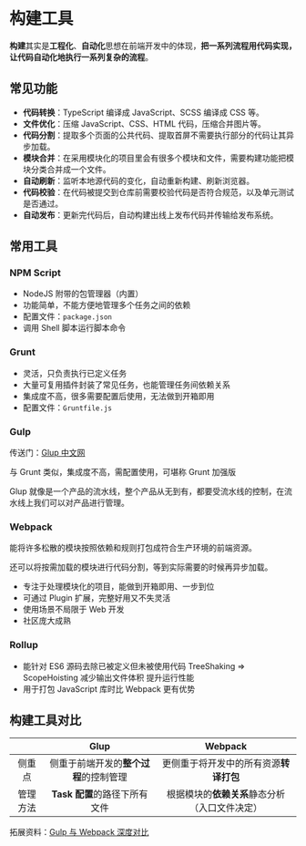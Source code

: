 # 构建工具

**构建**其实是**工程化**、**自动化**思想在前端开发中的体现，**把一系列流程用代码实现，让代码自动化地执行一系列复杂的流程**。

## 常见功能

- **代码转换**：TypeScript 编译成 JavaScript、SCSS 编译成 CSS 等。
- **文件优化**：压缩 JavaScript、CSS、HTML 代码，压缩合并图片等。
- **代码分割**：提取多个页面的公共代码、提取首屏不需要执行部分的代码让其异步加载。
- **模块合并**：在采用模块化的项目里会有很多个模块和文件，需要构建功能把模块分类合并成一个文件。
- **自动刷新**：监听本地源代码的变化，自动重新构建、刷新浏览器。
- **代码校验**：在代码被提交到仓库前需要校验代码是否符合规范，以及单元测试是否通过。
- **自动发布**：更新完代码后，自动构建出线上发布代码并传输给发布系统。

## 常用工具

### NPM Script

- NodeJS 附带的包管理器（内置）
- 功能简单，不能方便地管理多个任务之间的依赖
- 配置文件：`package.json`
- 调用 Shell 脚本运行脚本命令

### Grunt

- 灵活，只负责执行已定义任务
- 大量可复用插件封装了常见任务，也能管理任务间依赖关系
- 集成度不高，很多需要配置后使用，无法做到开箱即用
- 配置文件：`Gruntfile.js`

### Gulp

传送门：[Glup 中文网](https://www.gulpjs.com.cn/)

与 Grunt 类似，集成度不高，需配置使用，可堪称 Grunt 加强版

Glup 就像是一个产品的流水线，整个产品从无到有，都要受流水线的控制，在流水线上我们可以对产品进行管理。

### Webpack

能将许多松散的模块按照依赖和规则打包成符合生产环境的前端资源。

还可以将按需加载的模块进行代码分割，等到实际需要的时候再异步加载。

- 专注于处理模块化的项目，能做到开箱即用、一步到位
- 可通过 Plugin 扩展，完整好用又不失灵活
- 使用场景不局限于 Web 开发
- 社区庞大成熟

### Rollup

- 能针对 ES6 源码去除已被定义但未被使用代码 TreeShaking => ScopeHoisting 减少输出文件体积 提升运行性能
- 用于打包 JavaScript 库时比 Webpack 更有优势

## 构建工具对比

|          |                  Glup                  |                    Webpack                     |
| :------: | :------------------------------------: | :--------------------------------------------: |
|  侧重点  | 侧重于前端开发的**整个过程**的控制管理 |     更侧重于将开发中的所有资源**转译打包**     |
| 管理方法 |     **Task 配置**的路径下所有文件      | 根据模块的**依赖关系**静态分析（入口文件决定） |

拓展资料：[Gulp 与 Webpack 深度对比](https://www.cnblogs.com/RuMengkai/p/6667321.html)
